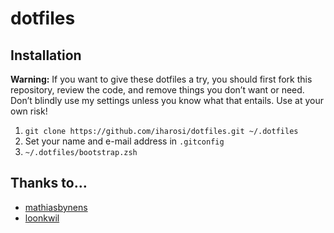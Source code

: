 # dotfiles

## Installation

__Warning:__ If you want to give these dotfiles a try, you should first fork this repository, review the code, and remove things you don’t want or need. Don’t blindly use my settings unless you know what that entails. Use at your own risk!

1. ```git clone https://github.com/iharosi/dotfiles.git ~/.dotfiles```
1. Set your name and e-mail address in ```.gitconfig```
1. ```~/.dotfiles/bootstrap.zsh```

## Thanks to…  
* [mathiasbynens](https://github.com/mathiasbynens/dotfiles)  
* [loonkwil](https://github.com/loonkwil/dotfiles)
